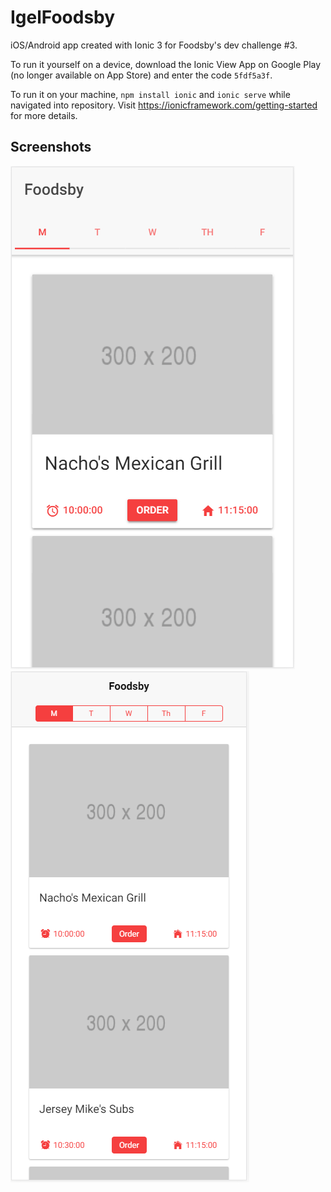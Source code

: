 # IgelFoodsby

iOS/Android app created with Ionic 3 for Foodsby's dev challenge #3.

To run it yourself on a device, download the Ionic View App on Google Play (no longer available on App Store) and enter the code `5fdf5a3f`.

To run it on your machine, `npm install ionic` and `ionic serve` while navigated into repository. Visit https://ionicframework.com/getting-started for more details.


## Screenshots

![alt text](/screenshots/android.PNG)
![alt text](/screenshots/iphone.PNG)
